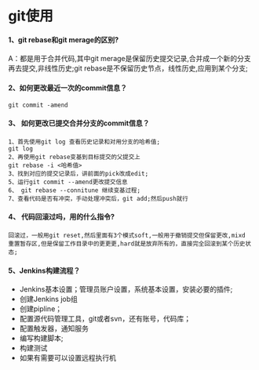 # git使用
#### 1、git rebase和git merage的区别?  
A：都是用于合并代码,其中git merage是保留历史提交记录,合并成一个新的分支再去提交,非线性历史;git rebase是不保留历史节点，线性历史,应用到某个分支;
#### 2、如何更改最近一次的commit信息？
````gitexclude
git commit -amend
````
#### 3、 如何更改已提交合并分支的commit信息？
```gitexclude
1、首先使用git log 查看历史记录和对用分支的哈希值;
git log
2、再使用git rebase变基到目标提交的父提交上
git rebase -i <哈希值>
3、找到对应的提交记录后，讲前面的pick改成edit;
5、运行git commit --amend更改提交信息
6、 git rebase --connitune 继续变基过程;
7、查看代码是否有冲突，手动处理冲突后，git add;然后push就行
```
#### 4、 代码回滚过吗，用的什么指令?
```gitexclude
回滚过，一般用git reset,然后里面有3个模式soft,一般用于撤销提交但保留更改,mixd
重置暂存区,但是保留工作目录中的更更更,hard就是放弃所有的，直接完全回滚到某个历史状态;
```

#### 5、**Jenkins构建流程？**

* Jenkins基本设置；管理员账户设置，系统基本设置，安装必要的插件;
* 创建Jenkins job组
* 创建pipline；
* 配置源代码管理工具，git或者svn，还有账号，代码库；
* 配置触发器，通知服务
* 编写构建脚本;
* 构建测试
* 如果有需要可以设置远程执行机